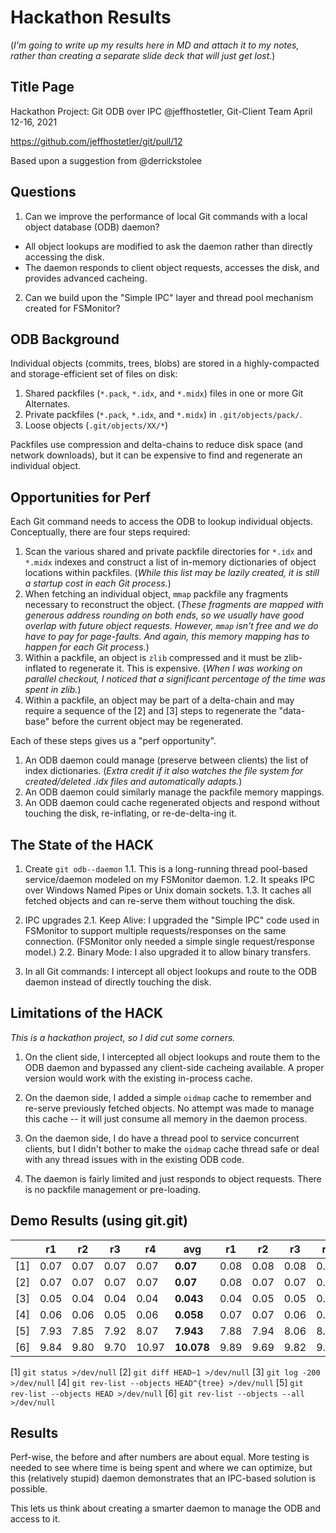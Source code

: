 # Hackathon Results

(_I'm going to write up my results here in MD and attach it to my notes, rather than creating a separate slide deck that will just get lost._)

## Title Page

Hackathon Project: Git ODB over IPC
@jeffhostetler, Git-Client Team
April  12-16, 2021

https://github.com/jeffhostetler/git/pull/12

Based upon a suggestion from @derrickstolee

## Questions

1. Can we improve the performance of local Git commands with a local object database (ODB) daemon?
  - All object lookups are modified to ask the daemon rather than directly accessing the disk.
  - The daemon responds to client object requests, accesses the disk, and provides advanced cacheing.
2. Can we build upon the "Simple IPC" layer and thread pool mechanism created for FSMonitor?

## ODB Background

Individual objects (commits, trees, blobs) are stored in a highly-compacted and storage-efficient set of files on disk:

1. Shared packfiles (`*.pack`, `*.idx`, and `*.midx`) files in one or more Git Alternates.
2. Private packfiles (`*.pack`, `*.idx`, and `*.midx`) in `.git/objects/pack/`.
3. Loose objects (`.git/objects/XX/*`)

Packfiles use compression and delta-chains to reduce disk space (and network downloads), but it can be expensive to find and regenerate an individual object.

## Opportunities for Perf

Each Git command needs to access the ODB to lookup individual objects.  Conceptually, there are four steps required:

1. Scan the various shared and private packfile directories for `*.idx` and `*.midx` indexes and construct a list of in-memory dictionaries of object locations within packfiles.  (_While this list may be lazily created, it is still a startup cost in each Git process._)
2. When fetching an individual object, `mmap` packfile any fragments necessary to reconstruct the object. (_These fragments are mapped with generous address rounding on both ends, so we usually have good overlap with future object requests.  However, `mmap` isn't free and we do have to pay for page-faults.  And again, this memory mapping has to happen for each Git process._)
3. Within a packfile, an object is `zlib` compressed and it must be zlib-inflated to regenerate it.  This is expensive. (_When I was working on parallel checkout, I noticed that a significant percentage of the time was spent in zlib._)
4. Within a packfile, an object may be part of a delta-chain and may require a sequence of the [2] and [3] steps to regenerate the "data-base" before the current object may be regenerated.

Each of these steps gives us a "perf opportunity".

1. An ODB daemon could manage (preserve between clients) the list of index dictionaries.  (_Extra credit if it also watches the file system for created/deleted .idx files and automatically adapts._)
2. An ODB daemon could similarly manage the packfile memory mappings.
3. An ODB daemon could cache regenerated objects and respond without touching the disk, re-inflating, or re-de-delta-ing it.

## The State of the HACK

1. Create `git odb--daemon`
  1.1. This is a long-running thread pool-based service/daemon modeled on my FSMonitor daemon.
  1.2. It speaks IPC over Windows Named Pipes or Unix domain sockets.
  1.3. It caches all fetched objects and can re-serve them without touching the disk.

2. IPC upgrades
  2.1. Keep Alive: I upgraded the "Simple IPC" code used in FSMonitor to support multiple requests/responses on the same connection.  (FSMonitor only needed a simple single request/response model.)
  2.2. Binary Mode: I also upgraded it to allow binary transfers.

3. In all Git commands: I intercept all object lookups and route to the ODB daemon instead of directly touching the disk.

## Limitations of the HACK

_This is a hackathon project, so I did cut some corners._

1. On the client side, I intercepted all object lookups and route them to the ODB daemon and bypassed any client-side cacheing available.  A proper version would work with the existing in-process cache.

2. On the daemon side, I added a simple `oidmap` cache to remember and re-serve previously fetched objects.  No attempt was made to manage this cache -- it will just consume all memory in the daemon process.

3. On the daemon side, I do have a thread pool to service concurrent clients, but I didn't bother to make the `oidmap` cache thread safe or deal with any thread issues with in the existing ODB code.

4. The daemon is fairly limited and just responds to object requests.  There is no packfile management or pre-loading.

## Demo Results (using git.git)

|  | r1 | r2 | r3 | r4 | **avg** | r1 | r2 | r3 | r4 | **avg** | +/- |
| --- | -- | -- | -- | -- | ---         | -- | -- | -- | -- | --- | --- |
| [1] | 0.07 | 0.07 | 0.07 | 0.07 | **0.07**     | 0.08 | 0.08 | 0.08 | 0.10 | **0.085** | +0.015 |
| [2] | 0.07 | 0.07 | 0.07 | 0.07 | **0.07**     | 0.08 | 0.07 | 0.07 | 0.07 | **0.073** | +0.003 |
| [3] | 0.05 | 0.04 | 0.04 | 0.04 | **0.043** | 0.04 | 0.05 | 0.05 | 0.05 | **0.048** | +0.005 |
| [4] | 0.06 | 0.06 | 0.05 | 0.06 | **0.058**   | 0.07 | 0.07 | 0.06 | 0.06 | **0.065** | +0.007 |
| [5] | 7.93 | 7.85 | 7.92 | 8.07 | **7.943**      | 7.88 | 7.94 | 8.06 | 8.56 | **8.110** | +0.167 |
| [6] | 9.84 | 9.80 | 9.70 | 10.97 | **10.078** | 9.89 | 9.69 | 9.82 | 9.70 | **9.775** | -0.303 |

[1] `git status >/dev/null`
[2] `git diff HEAD~1 >/dev/null`
[3] `git log -200 >/dev/null`
[4] `git rev-list --objects HEAD^{tree} >/dev/null`
[5] `git rev-list --objects HEAD >/dev/null`
[6] `git rev-list --objects --all >/dev/null`

## Results

Perf-wise, the before and after numbers are about equal.  More testing is needed to see where time is being spent and where we can optimize, but this (relatively stupid) daemon demonstrates that an IPC-based solution is possible.

This lets us think about creating a smarter daemon to manage the ODB and access to it.
